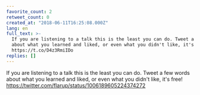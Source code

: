 ```yaml
---
favorite_count: 2
retweet_count: 0
created_at: "2018-06-11T16:25:08.000Z"
lang: en
full_text: >-
  If you are listening to a talk this is the least you can do. Tweet a few words
  about what you learned and liked, or even what you didn't like, it's free!
  https://t.co/D4z3RmiIDo
replies: []
---
```


If you are listening to a talk this is the least you can do. Tweet a few words
about what you learned and liked, or even what you didn't like, it's free!
<https://twitter.com/flarup/status/1006189605224374272>
